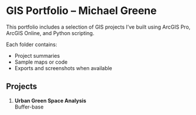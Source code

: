 # GIS Portfolio – Michael Greene

This portfolio includes a selection of GIS projects I’ve built using ArcGIS Pro, ArcGIS Online, and Python scripting.

Each folder contains:
- Project summaries
- Sample maps or code
- Exports and screenshots when available

## Projects

1. **Urban Green Space Analysis**  
   Buffer-base

